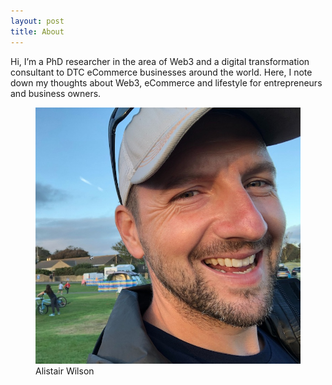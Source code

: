 ```yaml
---
layout: post
title: About
---
```


Hi, I’m a PhD researcher in the area of Web3 and a digital transformation consultant to DTC eCommerce businesses around the world.
Here, I note down my thoughts about Web3, eCommerce and lifestyle for entrepreneurs and business owners.

<figure>
  <img alt="Christopher Hitchens" src="/assets/images/aw-sm.jpeg" />
  <figcaption>
    Alistair Wilson
  </figcaption>
</figure>

